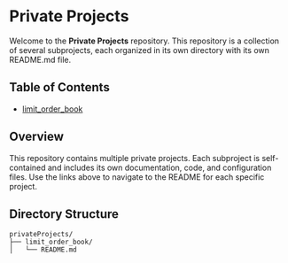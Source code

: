 # Private Projects

Welcome to the **Private Projects** repository. This repository is a collection of several subprojects, each organized in its own directory with its own README.md file.

## Table of Contents

- [limit_order_book](limit_order_book/README.md)

## Overview

This repository contains multiple private projects. Each subproject is self-contained and includes its own documentation, code, and configuration files. Use the links above to navigate to the README for each specific project.

## Directory Structure

```plaintext
privateProjects/
├── limit_order_book/
│   └── README.md
